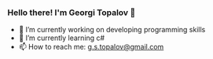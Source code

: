 ### Hello there! I'm Georgi Topalov 👋

- 🔭 I’m currently working on developing programming skills
- 🌱 I’m currently learning c#
- 📫 How to reach me: g.s.topalov@gmail.com
